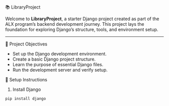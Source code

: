 📚 LibraryProject

Welcome to **LibraryProject**, a starter Django project created as part of the ALX program’s backend development journey. This project lays the foundation for exploring Django’s structure, tools, and environment setup.

---

🔧 Project Objectives

- Set up the Django development environment.
- Create a basic Django project structure.
- Learn the purpose of essential Django files.
- Run the development server and verify setup.

 🚀 Setup Instructions

1. Install Django
```bash
pip install django